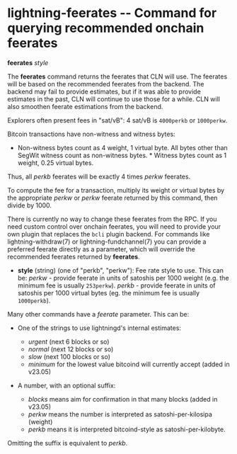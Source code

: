 lightning-feerates -- Command for querying recommended onchain feerates
=======================================================================
**feerates** *style* 


The **feerates** command returns the feerates that CLN will use. The feerates will be based on the recommended feerates from the backend. The backend may fail to provide estimates, but if it was able to provide estimates in the past, CLN will continue to use those for a while. CLN will also smoothen feerate estimations from the backend.

Explorers often present fees in "sat/vB": 4 sat/vB is `4000perkb` or `1000perkw`.

Bitcoin transactions have non-witness and witness bytes:

* Non-witness bytes count as 4 weight, 1 virtual byte. All bytes other than SegWit witness count as non-witness bytes. * Witness bytes count as 1 weight, 0.25 virtual bytes.

Thus, all *perkb* feerates will be exactly 4 times *perkw* feerates.

To compute the fee for a transaction, multiply its weight or virtual bytes by the appropriate *perkw* or *perkw* feerate returned by this command, then divide by 1000.

There is currently no way to change these feerates from the RPC. If you need custom control over onchain feerates, you will need to provide your own plugin that replaces the `bcli` plugin backend. For commands like lightning-withdraw(7) or lightning-fundchannel(7) you can provide a preferred feerate directly as a parameter, which will override the recommended feerates returned by **feerates**.

- **style** (string) (one of "perkb", "perkw"): Fee rate style to use. This can be:
     *perkw* - provide feerate in units of satoshis per 1000 weight (e.g. the minimum fee is usually `253perkw`).
     *perkb* - provide feerate in units of satoshis per 1000 virtual bytes (eg. the minimum fee is usually `1000perkb`).


Many other commands have a *feerate* parameter. This can be:

* One of the strings to use lightningd's internal estimates:
  * *urgent* (next 6 blocks or so)
  * *normal* (next 12 blocks or so)
  * *slow* (next 100 blocks or so)
  * *minimum* for the lowest value bitcoind will currently accept (added in v23.05)

* A number, with an optional suffix:
  * *blocks* means aim for confirmation in that many blocks (added in v23.05)
  * *perkw* means the number is interpreted as satoshi-per-kilosipa (weight)
  * *perkb* means it is interpreted bitcoind-style as satoshi-per-kilobyte. 

Omitting the suffix is equivalent to *perkb*.
